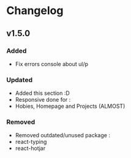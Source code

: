 # Changelog

## v1.5.0

### Added
- Fix errors console about ul/p

### Updated
 - Added this section :D
 - Responsive done for :
 - Hobies, Homepage and Projects (ALMOST)

### Removed
- Removed outdated/unused package :
- react-typing
- react-hotjar
